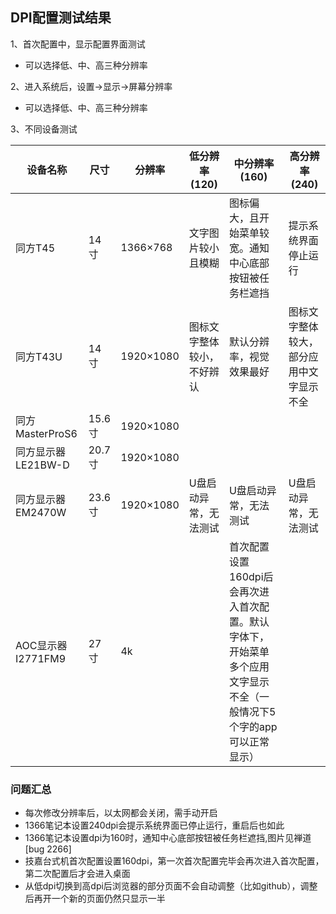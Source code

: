 ## DPI配置测试结果

1、首次配置中，显示配置界面测试

- 可以选择低、中、高三种分辨率

2、进入系统后，设置->显示->屏幕分辨率

- 可以选择低、中、高三种分辨率

3、不同设备测试

设备名称|尺寸|分辨率|低分辨率(120)|中分辨率(160)|高分辨率(240)|
-----|-----|-----|-----|-----|-----|
同方T45|14寸|1366×768|文字图片较小且模糊|图标偏大，且开始菜单较宽。通知中心底部按钮被任务栏遮挡|提示系统界面停止运行|
同方T43U|14寸|1920×1080|图标文字整体较小，不好辨认|默认分辨率，视觉效果最好|图标文字整体较大，部分应用中文字显示不全|
同方MasterProS6|15.6寸|1920×1080||||
同方显示器LE21BW-D|20.7寸|1920×1080||||
同方显示器EM2470W|23.6寸|1920×1080|U盘启动异常，无法测试|U盘启动异常，无法测试|U盘启动异常，无法测试|
AOC显示器I2771FM9|27寸|4k||首次配置设置160dpi后会再次进入首次配置。默认字体下，开始菜单多个应用文字显示不全（一般情况下5个字的app可以正常显示）||

### 问题汇总
- 每次修改分辨率后，以太网都会关闭，需手动开启
- 1366笔记本设置240dpi会提示系统界面已停止运行，重启后也如此
- 1366笔记本设置dpi为160时，通知中心底部按钮被任务栏遮挡,图片见禅道[bug 2266]
- 技嘉台式机首次配置设置160dpi，第一次首次配置完毕会再次进入首次配置，第二次配置后才会进入桌面
- 从低dpi切换到高dpi后浏览器的部分页面不会自动调整（比如github），调整后再开一个新的页面仍然只显示一半
